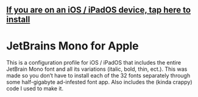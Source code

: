 ## [If you are on an iOS / iPadOS device, tap here to install](https://github.com/toast-riot/JetBrains-Mono-for-Apple/raw/main/out/font.mobileconfig)

# JetBrains Mono for Apple
This is a configuration profile for iOS / iPadOS that includes the entire JetBrain Mono font and all its variations (italic, bold, thin, ect.). This was made so you don’t have to install each of the 32 fonts separately through some half-gigabyte ad-infested font app. Also includes the (kinda crappy) code I used to make it.
